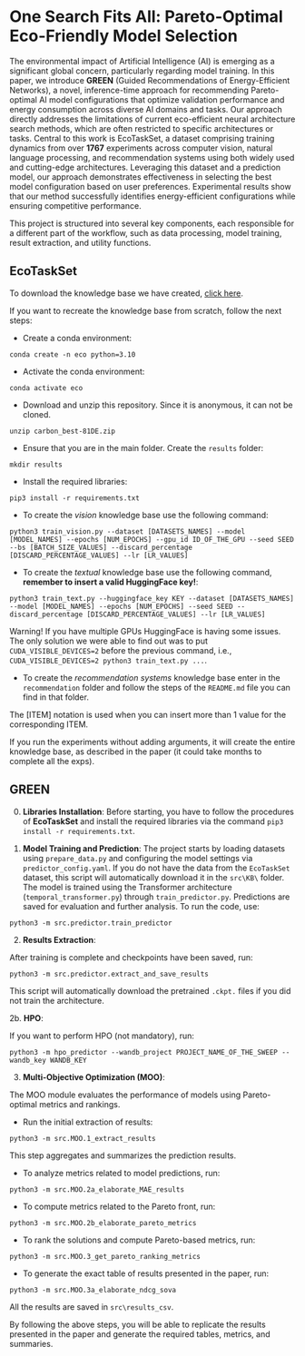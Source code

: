 # One Search Fits All: Pareto-Optimal Eco-Friendly Model Selection

The environmental impact of Artificial Intelligence (AI) is emerging as a significant global concern, particularly regarding model training. In this paper, we introduce **GREEN** (Guided Recommendations of Energy-Efficient Networks), a novel, inference-time approach for recommending Pareto-optimal AI model configurations that optimize validation performance and energy consumption across diverse AI domains and tasks. Our approach directly addresses the limitations of current eco-efficient neural architecture search methods, which are often restricted to specific architectures or tasks. Central to this work is EcoTaskSet, a dataset comprising training dynamics from over **1767** experiments across computer vision, natural language processing, and recommendation systems using both widely used and cutting-edge architectures. Leveraging this dataset and a prediction model, our approach demonstrates effectiveness in selecting the best model configuration based on user preferences. Experimental results show that our method successfully identifies energy-efficient configurations while ensuring competitive performance.


This project is structured into several key components, each responsible for a different part of the workflow, such as data processing, model training, result extraction, and utility functions.


## EcoTaskSet

To download the knowledge base we have created, [click here](https://drive.google.com/drive/folders/1lXdSsW2FRU331bpGWOsXrcg-Bp3Px4Pi?usp=sharing). 

If you want to recreate the knowledge base from scratch, follow the next steps:

- Create a conda environment:

```
conda create -n eco python=3.10
```

- Activate the conda environment:

```
conda activate eco
```

- Download and unzip this repository. Since it is anonymous, it can not be cloned.

```
unzip carbon_best-81DE.zip
```

- Ensure that you are in the main folder. Create the `results` folder:

```
mkdir results
```

- Install the required libraries:

```
pip3 install -r requirements.txt
```

- To create the *vision* knowledge base use the following command:
```
python3 train_vision.py --dataset [DATASETS_NAMES] --model [MODEL_NAMES] --epochs [NUM_EPOCHS] --gpu_id ID_OF_THE_GPU --seed SEED --bs [BATCH_SIZE_VALUES] --discard_percentage [DISCARD_PERCENTAGE_VALUES] --lr [LR_VALUES]
```

- To create the *textual* knowledge base use the following command, **remember to insert a valid HuggingFace key!**:

```
python3 train_text.py --huggingface_key KEY --dataset [DATASETS_NAMES] --model [MODEL_NAMES] --epochs [NUM_EPOCHS] --seed SEED --discard_percentage [DISCARD_PERCENTAGE_VALUES] --lr [LR_VALUES]
```

  Warning! If you have multiple GPUs HuggingFace is having some issues. The only solution we were able to find out was to put `CUDA_VISIBLE_DEVICES=2` before the previous command, i.e., `CUDA_VISIBLE_DEVICES=2 python3 train_text.py ...`. 

- To create the *recommendation systems* knowledge base enter in the `recommendation` folder and follow the steps of the `README.md` file you can find in that folder.

The [ITEM] notation is used when you can insert more than 1 value for the corresponding ITEM.

If you run the experiments without adding arguments, it will create the entire knowledge base, as described in the paper (it could take months to complete all the exps).

## GREEN 

0. **Libraries Installation**:
Before starting, you have to follow the procedures of **EcoTaskSet** and install the required libraries via the command `pip3 install -r requirements.txt`.

1. **Model Training and Prediction**:
The project starts by loading datasets using `prepare_data.py` and configuring the model settings via `predictor_config.yaml`. If you do not have the data from the `EcoTaskSet` dataset, this script will automatically download it in the `src\KB\` folder.
The model is trained using the Transformer architecture (`temporal_transformer.py`) through `train_predictor.py`. Predictions are saved for evaluation and further analysis. To run the code, use:

```
python3 -m src.predictor.train_predictor
```

2. **Results Extraction**:

After training is complete and checkpoints have been saved, run:
```
python3 -m src.predictor.extract_and_save_results
```

This script will automatically download the pretrained `.ckpt.` files if you did not train the architecture.

2b. **HPO**:

If you want to perform HPO (not mandatory), run:

```
python3 -m hpo_predictor --wandb_project PROJECT_NAME_OF_THE_SWEEP --wandb_key WANDB_KEY
```

3. **Multi-Objective Optimization (MOO)**:

The MOO module evaluates the performance of models using Pareto-optimal metrics and rankings.

- Run the initial extraction of results:
```
python3 -m src.MOO.1_extract_results
```
This step aggregates and summarizes the prediction results.

- To analyze metrics related to model predictions, run:
```
python3 -m src.MOO.2a_elaborate_MAE_results
```

- To compute metrics related to the Pareto front, run:
```
python3 -m src.MOO.2b_elaborate_pareto_metrics
```

- To rank the solutions and compute Pareto-based metrics, run:
```
python3 -m src.MOO.3_get_pareto_ranking_metrics
```

- To generate the exact table of results presented in the paper, run:
```
python3 -m src.MOO.3a_elaborate_ndcg_sova
```

All the results are saved in `src\results_csv`.

By following the above steps, you will be able to replicate the results presented in the paper and generate the required tables, metrics, and summaries.
